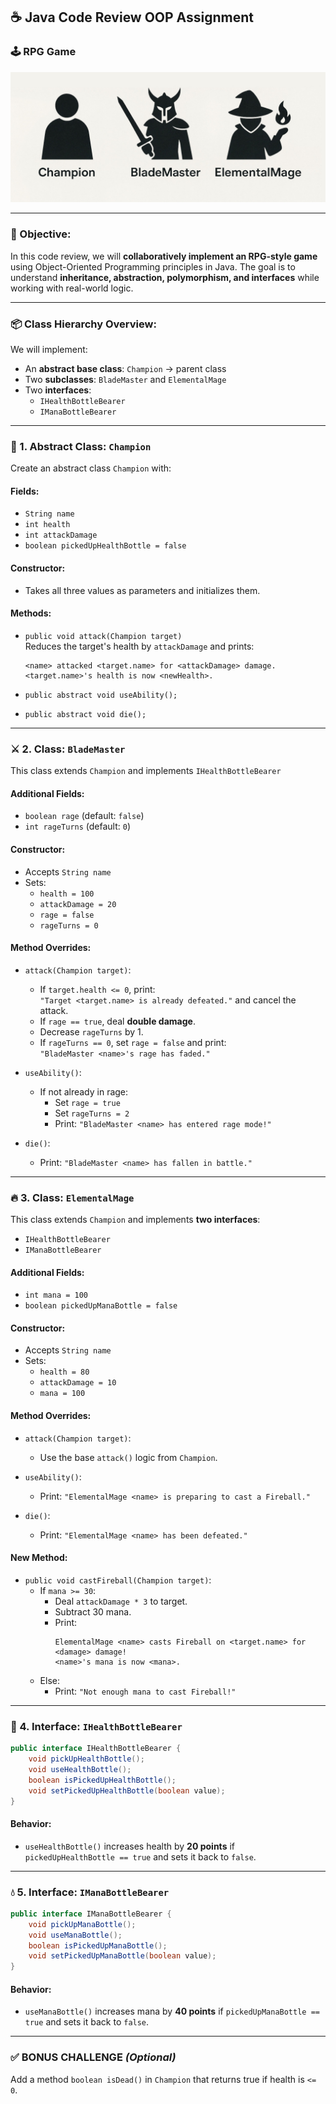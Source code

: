 ## ☕ Java Code Review OOP Assignment
### 🕹️ **RPG Game**

![RPG Game](rpg_game.jpg)

---

### 🎯 Objective:
In this code review, we will **collaboratively implement an RPG-style game** using Object-Oriented Programming principles in Java. The goal is to understand **inheritance, abstraction, polymorphism, and interfaces** while working with real-world logic.

---

### 📦 Class Hierarchy Overview:

We will implement:

- An **abstract base class**: `Champion` -> parent class
- Two **subclasses**: `BladeMaster` and `ElementalMage`
- Two **interfaces**:
  - `IHealthBottleBearer`
  - `IManaBottleBearer`

---

### 🧱 1. Abstract Class: `Champion`

Create an abstract class `Champion` with:

#### Fields:
- `String name`
- `int health`
- `int attackDamage`
- `boolean pickedUpHealthBottle = false`

#### Constructor:
- Takes all three values as parameters and initializes them.

#### Methods:
- `public void attack(Champion target)`  
  Reduces the target's health by `attackDamage` and prints:
  ```
  <name> attacked <target.name> for <attackDamage> damage.
  <target.name>'s health is now <newHealth>.
  ```

- `public abstract void useAbility();`
- `public abstract void die();`

---

### ⚔️ 2. Class: `BladeMaster`

This class extends `Champion` and implements `IHealthBottleBearer`

#### Additional Fields:
- `boolean rage` (default: `false`)
- `int rageTurns` (default: `0`)

#### Constructor:
- Accepts `String name`
- Sets:
  - `health = 100`
  - `attackDamage = 20`
  - `rage = false`
  - `rageTurns = 0`

#### Method Overrides:
- `attack(Champion target)`:
  - If `target.health <= 0`, print:  
    `"Target <target.name> is already defeated."` and cancel the attack.
  - If `rage == true`, deal **double damage**.
  - Decrease `rageTurns` by 1.
  - If `rageTurns == 0`, set `rage = false` and print:  
    `"BladeMaster <name>'s rage has faded."`

- `useAbility()`:
  - If not already in rage:
    - Set `rage = true`
    - Set `rageTurns = 2`
    - Print: `"BladeMaster <name> has entered rage mode!"`

- `die()`:
  - Print: `"BladeMaster <name> has fallen in battle."`

---

### 🔥 3. Class: `ElementalMage`

This class extends `Champion` and implements **two interfaces**:
- `IHealthBottleBearer`
- `IManaBottleBearer`

#### Additional Fields:
- `int mana = 100`
- `boolean pickedUpManaBottle = false`

#### Constructor:
- Accepts `String name`
- Sets:
  - `health = 80`
  - `attackDamage = 10`
  - `mana = 100`

#### Method Overrides:
- `attack(Champion target)`:
  - Use the base `attack()` logic from `Champion`.

- `useAbility()`:
  - Print: `"ElementalMage <name> is preparing to cast a Fireball."`

- `die()`:
  - Print: `"ElementalMage <name> has been defeated."`

#### New Method:
- `public void castFireball(Champion target)`:
  - If `mana >= 30`:
    - Deal `attackDamage * 3` to target.
    - Subtract 30 mana.
    - Print:
      ```
      ElementalMage <name> casts Fireball on <target.name> for <damage> damage!
      <name>'s mana is now <mana>.
      ```
  - Else:
    - Print: `"Not enough mana to cast Fireball!"`

---

### 🧪 4. Interface: `IHealthBottleBearer`

```java
public interface IHealthBottleBearer {
    void pickUpHealthBottle();
    void useHealthBottle();
    boolean isPickedUpHealthBottle();
    void setPickedUpHealthBottle(boolean value);
}
```

#### Behavior:
- `useHealthBottle()` increases health by **20 points** if `pickedUpHealthBottle == true` and sets it back to `false`.

---

### 💧 5. Interface: `IManaBottleBearer`

```java
public interface IManaBottleBearer {
    void pickUpManaBottle();
    void useManaBottle();
    boolean isPickedUpManaBottle();
    void setPickedUpManaBottle(boolean value);
}
```

#### Behavior:
- `useManaBottle()` increases mana by **40 points** if `pickedUpManaBottle == true` and sets it back to `false`.

---

### ✅ BONUS CHALLENGE *(Optional)*

Add a method `boolean isDead()` in `Champion` that returns true if health is `<= 0`.